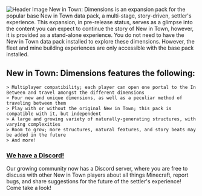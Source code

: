 ![Header Image](https://i.imgur.com/4yXHq3Q.png)
New in Town: Dimensions is an expansion pack for the popular base New in Town data pack, a multi-stage, story-driven, settler's experience. This expansion, in pre-release status, serves as a glimpse into the content you can expect to continue the story of New in Town, however, it is provided as a stand-alone experience. You do not need to have the New in Town data pack installed to explore these dimensions. However, the fleet and mine building experiences are only accessible with the base pack installed.


## New in Town: Dimensions features the following:
```
> Multiplayer compatibility; each player can open one portal to the In Between and travel amongst the different dimensions
> Four new and unique dimensions, as well as a peculiar method of traveling between them
> Play with or without the original New in Town; this pack is compatible with it, but independent
> A large and growing variety of naturally-generating structures, with varying complexities
> Room to grow; more structures, natural features, and story beats may be added in the future
> And more!
```


### [We have a Discord!](https://discord.gg/KvdmxHM)
Our growing community now has a Discord server, where you are free to discuss with other New in Town players about all things Minecraft, report bugs, and share suggestions for the future of the settler's experience! Come take a look!
